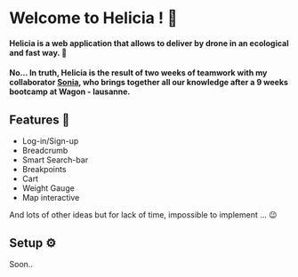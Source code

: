 <h1> Welcome to Helicia ! 🤟 </h1>

<h4>
Helicia is a web application that allows to deliver by drone in an ecological and fast way. 🚁
</h4>
<h4>
No... In truth, Helicia is the result of two weeks of teamwork with my collaborator <a href="https://github.com/SoniaBisinger">Sonia</a>, who brings together all our knowledge after a 9 weeks bootcamp at Wagon - lausanne.
</h4>

<h2>Features 📢</h2>

  * Log-in/Sign-up
  * Breadcrumb
  * Smart Search-bar
  * Breakpoints
  * Cart
  * Weight Gauge
  * Map interactive

And lots of other ideas but for lack of time, impossible to implement ... 😉

<h2>Setup ⚙</h2>

Soon..
<!--
**⚠ Programming language: Ruby on Rails 7**


**Clone Helicia in your local**
```
gh repo clone PilcodeurDev/Helicia
```

**Install all dependencies**

Ruby of Rails:
```
bundle install
```

Javascript:
```
Yarn install
```

creation of structure:
```
rails db:create db:migrate
```

-->
